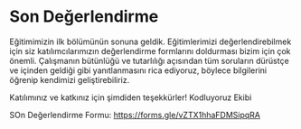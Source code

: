 # Son Değerlendirme

Eğitimimizin ilk bölümünün sonuna geldik. Eğitimlerimizi değerlendirebilmek için siz katılımcılarımızın değerlendirme formlarını doldurması bizim için çok önemli. Çalışmanın bütünlüğü ve tutarlılığı açısından tüm soruların dürüstçe ve içinden geldiği gibi yanıtlanmasını rica ediyoruz, böylece bilgilerini öğrenip kendimizi geliştirebiliriz.

Katılımınız ve katkınız için şimdiden teşekkürler!
Kodluyoruz Ekibi

SOn Değerlendirme Formu: https://forms.gle/vZTX1hhaFDMSipqRA
